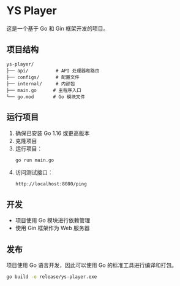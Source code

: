 # YS Player

这是一个基于 Go 和 Gin 框架开发的项目。

## 项目结构

```
ys-player/
├── api/          # API 处理器和路由
├── configs/      # 配置文件
├── internal/     # 内部包
├── main.go      # 主程序入口
└── go.mod       # Go 模块文件
```

## 运行项目

1. 确保已安装 Go 1.16 或更高版本
2. 克隆项目
3. 运行项目：
   ```bash
   go run main.go
   ```
4. 访问测试接口：
   ```
   http://localhost:8080/ping
   ```

## 开发

- 项目使用 Go 模块进行依赖管理
- 使用 Gin 框架作为 Web 服务器

## 发布

项目使用 Go 语言开发，因此可以使用 Go 的标准工具进行编译和打包。

```bash
go build -o release/ys-player.exe
```